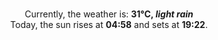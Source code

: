 <p  align="center"><br/>Currently, the weather is: <b> 31°C, <i>light rain</i></b></br>Today, the sun rises at <b>04:58</b> and sets at <b>19:22</b>.</p>